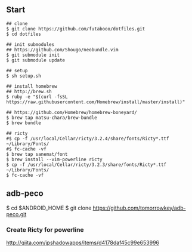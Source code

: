 ## Start

```
## clone
$ git clone https://github.com/futabooo/dotfiles.git
$ cd dotfiles

## init submodules
## https://github.com/Shougo/neobundle.vim
$ git submodule init
$ git submodule update

## setup
$ sh setup.sh

## install homebrew
## http://brew.sh
$ ruby -e "$(curl -fsSL https://raw.githubusercontent.com/Homebrew/install/master/install)"

## https://github.com/Homebrew/homebrew-boneyard/
$ brew tap matsu-chara/brew-bundle
$ brew bundle

## ricty
#$ cp -f /usr/local/Cellar/ricty/3.2.4/share/fonts/Ricty*.ttf ~/Library/Fonts/
#$ fc-cache -vf
$ brew tap sanemat/font
$ brew install --vim-powerline ricty
$ cp -f /usr/local/Cellar/ricty/3.2.3/share/fonts/Ricty*.ttf ~/Library/Fonts/
$ fc-cache -vf
```

## adb-peco
$ cd $ANDROID_HOME
$ git clone https://github.com/tomorrowkey/adb-peco.git

### Create Ricty for powerline
http://qiita.com/jpshadowapps/items/d4178daf45c99e653996
